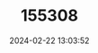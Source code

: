 ---
title: "155308"
category: "Centropyge loricula"
draft: false
date: 2024-02-22 13:03:52
languages:
  English: ["Flame Angelfish", "Flaming Angelfish", "Japanese Pygmy Angelfish", "Flame Angel"]
  Danish: ["Ild-dværgkejser", "Ild-dværgkejserfisk"]
  Undetermined: ["Paraharaha"]
---